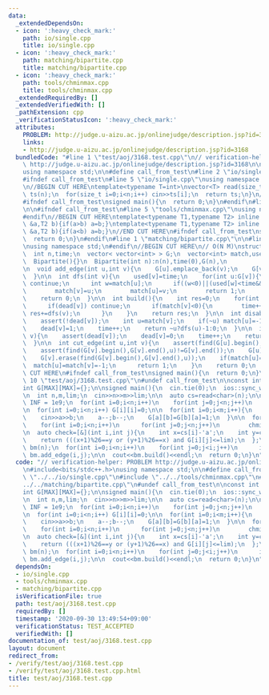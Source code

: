```yaml
---
data:
  _extendedDependsOn:
  - icon: ':heavy_check_mark:'
    path: io/single.cpp
    title: io/single.cpp
  - icon: ':heavy_check_mark:'
    path: matching/bipartite.cpp
    title: matching/bipartite.cpp
  - icon: ':heavy_check_mark:'
    path: tools/chminmax.cpp
    title: tools/chminmax.cpp
  _extendedRequiredBy: []
  _extendedVerifiedWith: []
  _pathExtension: cpp
  _verificationStatusIcon: ':heavy_check_mark:'
  attributes:
    PROBLEM: http://judge.u-aizu.ac.jp/onlinejudge/description.jsp?id=3168
    links:
    - http://judge.u-aizu.ac.jp/onlinejudge/description.jsp?id=3168
  bundledCode: "#line 1 \"test/aoj/3168.test.cpp\"\n// verification-helper: PROBLEM\
    \ http://judge.u-aizu.ac.jp/onlinejudge/description.jsp?id=3168\n\n#include<bits/stdc++.h>\n\
    using namespace std;\n\n#define call_from_test\n#line 2 \"io/single.cpp\"\n\n\
    #ifndef call_from_test\n#line 5 \"io/single.cpp\"\nusing namespace std;\n#endif\n\
    \n//BEGIN CUT HERE\ntemplate<typename T=int>\nvector<T> read(size_t n){\n  vector<T>\
    \ ts(n);\n  for(size_t i=0;i<n;i++) cin>>ts[i];\n  return ts;\n}\n//END CUT HERE\n\
    #ifndef call_from_test\nsigned main(){\n  return 0;\n}\n#endif\n#line 2 \"tools/chminmax.cpp\"\
    \n\n#ifndef call_from_test\n#line 5 \"tools/chminmax.cpp\"\nusing namespace std;\n\
    #endif\n//BEGIN CUT HERE\ntemplate<typename T1,typename T2> inline void chmin(T1\
    \ &a,T2 b){if(a>b) a=b;}\ntemplate<typename T1,typename T2> inline void chmax(T1\
    \ &a,T2 b){if(a<b) a=b;}\n//END CUT HERE\n#ifndef call_from_test\nsigned main(){\n\
    \  return 0;\n}\n#endif\n#line 1 \"matching/bipartite.cpp\"\n\n#line 3 \"matching/bipartite.cpp\"\
    \nusing namespace std;\n#endif\n//BEGIN CUT HERE\n// O(N M)\nstruct Bipartite{\n\
    \  int n,time;\n  vector< vector<int> > G;\n  vector<int> match,used,dead;\n\n\
    \  Bipartite(){}\n  Bipartite(int n):n(n),time(0),G(n),\n                   match(n,-1),used(n,-1),dead(n,0){}\n\
    \n  void add_edge(int u,int v){\n    G[u].emplace_back(v);\n    G[v].emplace_back(u);\n\
    \  }\n\n  int dfs(int v){\n    used[v]=time;\n    for(int u:G[v]){\n      if(dead[u])\
    \ continue;\n      int w=match[u];\n      if((w<0)||(used[w]<time&&dfs(w))){\n\
    \        match[v]=u;\n        match[u]=v;\n        return 1;\n      }\n    }\n\
    \    return 0;\n  }\n\n  int build(){\n    int res=0;\n    for(int v=0;v<n;v++){\n\
    \      if(dead[v]) continue;\n      if(match[v]<0){\n        time++;\n       \
    \ res+=dfs(v);\n      }\n    }\n    return res;\n  }\n\n  int disable(int v){\n\
    \    assert(!dead[v]);\n    int u=match[v];\n    if(~u) match[u]=-1;\n    match[v]=-1;\n\
    \    dead[v]=1;\n    time++;\n    return ~u?dfs(u)-1:0;\n  }\n\n  int enable(int\
    \ v){\n    assert(dead[v]);\n    dead[v]=0;\n    time++;\n    return dfs(v);\n\
    \  }\n\n  int cut_edge(int u,int v){\n    assert(find(G[u].begin(),G[u].end(),v)!=G[u].end());\n\
    \    assert(find(G[v].begin(),G[v].end(),u)!=G[v].end());\n    G[u].erase(find(G[u].begin(),G[u].end(),v));\n\
    \    G[v].erase(find(G[v].begin(),G[v].end(),u));\n    if(match[u]==v){\n    \
    \  match[u]=match[v]=-1;\n      return 1;\n    }\n    return 0;\n  }\n};\n//END\
    \ CUT HERE\n#ifndef call_from_test\nsigned main(){\n  return 0;\n}\n#endif\n#line\
    \ 10 \"test/aoj/3168.test.cpp\"\n#undef call_from_test\n\nconst int MAX = 303;\n\
    int G[MAX][MAX]={};\n\nsigned main(){\n  cin.tie(0);\n  ios::sync_with_stdio(0);\n\
    \n  int n,m,lim;\n  cin>>n>>m>>lim;\n\n  auto cs=read<char>(n);\n\n  const int\
    \ INF = 1e9;\n  for(int i=0;i<n;i++)\n    for(int j=0;j<n;j++)\n      G[i][j]=INF;\n\
    \n  for(int i=0;i<n;i++) G[i][i]=0;\n\n  for(int i=0;i<m;i++){\n    int a,b;\n\
    \    cin>>a>>b;\n    a--;b--;\n    G[a][b]=G[b][a]=1;\n  }\n\n  for(int k=0;k<n;k++)\n\
    \    for(int i=0;i<n;i++)\n      for(int j=0;j<n;j++)\n        chmin(G[i][j],G[i][k]+G[k][j]);\n\
    \n  auto check=[&](int i,int j){\n    int x=cs[i]-'a';\n    int y=cs[j]-'a';\n\
    \    return (((x+1)%26==y or (y+1)%26==x) and G[i][j]<=lim);\n  };\n\n  Bipartite\
    \ bm(n);\n  for(int i=0;i<n;i++)\n    for(int j=0;j<i;j++)\n      if(check(i,j))\
    \ bm.add_edge(i,j);\n\n  cout<<bm.build()<<endl;\n  return 0;\n}\n"
  code: "// verification-helper: PROBLEM http://judge.u-aizu.ac.jp/onlinejudge/description.jsp?id=3168\n\
    \n#include<bits/stdc++.h>\nusing namespace std;\n\n#define call_from_test\n#include\
    \ \"../../io/single.cpp\"\n#include \"../../tools/chminmax.cpp\"\n#include \"\
    ../../matching/bipartite.cpp\"\n#undef call_from_test\n\nconst int MAX = 303;\n\
    int G[MAX][MAX]={};\n\nsigned main(){\n  cin.tie(0);\n  ios::sync_with_stdio(0);\n\
    \n  int n,m,lim;\n  cin>>n>>m>>lim;\n\n  auto cs=read<char>(n);\n\n  const int\
    \ INF = 1e9;\n  for(int i=0;i<n;i++)\n    for(int j=0;j<n;j++)\n      G[i][j]=INF;\n\
    \n  for(int i=0;i<n;i++) G[i][i]=0;\n\n  for(int i=0;i<m;i++){\n    int a,b;\n\
    \    cin>>a>>b;\n    a--;b--;\n    G[a][b]=G[b][a]=1;\n  }\n\n  for(int k=0;k<n;k++)\n\
    \    for(int i=0;i<n;i++)\n      for(int j=0;j<n;j++)\n        chmin(G[i][j],G[i][k]+G[k][j]);\n\
    \n  auto check=[&](int i,int j){\n    int x=cs[i]-'a';\n    int y=cs[j]-'a';\n\
    \    return (((x+1)%26==y or (y+1)%26==x) and G[i][j]<=lim);\n  };\n\n  Bipartite\
    \ bm(n);\n  for(int i=0;i<n;i++)\n    for(int j=0;j<i;j++)\n      if(check(i,j))\
    \ bm.add_edge(i,j);\n\n  cout<<bm.build()<<endl;\n  return 0;\n}\n"
  dependsOn:
  - io/single.cpp
  - tools/chminmax.cpp
  - matching/bipartite.cpp
  isVerificationFile: true
  path: test/aoj/3168.test.cpp
  requiredBy: []
  timestamp: '2020-09-30 13:49:54+09:00'
  verificationStatus: TEST_ACCEPTED
  verifiedWith: []
documentation_of: test/aoj/3168.test.cpp
layout: document
redirect_from:
- /verify/test/aoj/3168.test.cpp
- /verify/test/aoj/3168.test.cpp.html
title: test/aoj/3168.test.cpp
---
```

